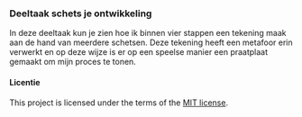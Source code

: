 ### Deeltaak schets je ontwikkeling
In deze deeltaak kun je zien hoe ik binnen vier stappen een tekening maak aan de hand van meerdere schetsen. Deze tekening heeft een metafoor erin verwerkt en op deze wijze is er op een speelse manier een praatplaat gemaakt om mijn proces te tonen.

#### Licentie

This project is licensed under the terms of the [MIT license](./LICENSE).
